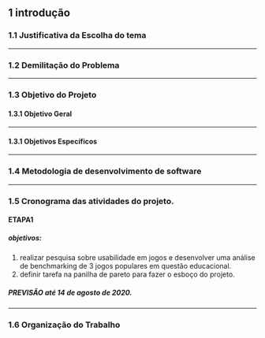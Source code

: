 ## 1 introdução

### 1.1 Justificativa da Escolha do tema
***

### 1.2 Demilitação do Problema
***
### 1.3 Objetivo do Projeto
#### 1.3.1 Objetivo Geral 

***

#### 1.3.1 Objetivos Específicos

***
### 1.4 Metodologia de desenvolvimento de software
***

### 1.5 Cronograma das atividades do projeto.
#### ETAPA1 
##### objetivos:
1. realizar pesquisa sobre usabilidade em jogos e desenvolver uma análise de benchmarking de 3 jogos populares em questão educacional.
2. definir tarefa na panilha de pareto para fazer o esboço do projeto.
##### PREVISÃO até 14 de agosto de 2020.

***
### 1.6 Organização do Trabalho 